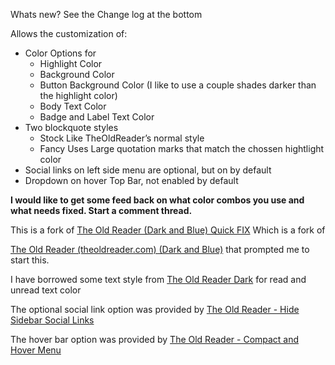 Whats new? See the Change log at the bottom


Allows the customization of:

* Color Options for
  * Highlight Color
  * Background Color
  * Button Background Color (I like to use a couple shades darker than the highlight color)
  * Body Text Color
  * Badge and Label Text Color
* Two blockquote styles
  * Stock Like TheOldReader’s normal style
  * Fancy Uses Large quotation marks that match the chossen hightlight color
* Social links on left side menu are optional, but on by default
* Dropdown on hover Top Bar, not enabled by default

**I would like to get some feed back on what color combos you use and what needs fixed. Start a comment thread.**

This is a fork of [The Old Reader (Dark and Blue) Quick FIX](http://userstyles.org/styles/109766/the-old-reader-dark-and-blue-quick-fix) Which is a fork of

[The Old Reader (theoldreader.com) (Dark and Blue)](http://userstyles.org/styles/89607/the-old-reader-theoldreader-com-dark-and-blue) that prompted me to start this.

I have borrowed some text style from [The Old Reader Dark](http://userstyles.org/styles/106898/the-old-reader-dark) for read and unread text color

The optional social link option was provided by [The Old Reader - Hide Sidebar Social Links](https://userstyles.org/styles/85068/the-old-reader-hide-sidebar-social-links)

The hover bar option was provided by [The Old Reader - Compact and Hover Menu](https://userstyles.org/styles/86403/the-old-reader-compact-and-hover-menu)
